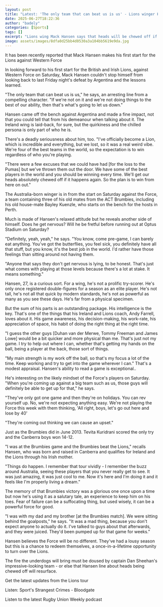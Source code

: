 ```yaml
---
layout: post
title: "Latest: 'The only team that can beat us is us' - Lions winger Hansen"
date: 2025-06-27T18:22:36
author: "badely"
categories: [Sports]
tags: []
excerpt: "Lions wing Mack Hansen says that heads will be chewed off if the Lions lose again"
image: assets/images/8dfa0d25bb4d0530a3a104bb5619e9da.jpg
---
```


It has been recently reported that Mack Hansen makes his first start for the Lions against Western Force

In looking forward to his first start for the British and Irish Lions, against Western Force on Saturday, Mack Hansen couldn't stop himself from looking back to last Friday night's defeat by Argentina and the lessons learned.

"The only team that can beat us is us," he says, an arresting line from a compelling character. "If we're not on it and we're not doing things to the best of our ability, then that's what's going to let us down."

Hansen came off the bench against Argentina and made a fine impact, not that you could tell that from his demeanour when talking about it. The Ireland wing is laid-back, for sure, but the quirkiness and the chilled persona is only part of who he is.

There's a deadly seriousness about him, too. "I've officially become a Lion, which is incredible and everything, but we lost, so it was a real weird vibe. We're four of the best teams in the world, so the expectation is to win regardless of who you're playing.

"There were a few excuses that we could have had [for the loss to the Pumas] but we've thrown them out the door. We have some of the best players in the world and you should be winning every time. We'll get our heads absolutely chewed off if it happens again. So the plan is to win from here on out."

The Australia-born winger is in from the start on Saturday against the Force, a team containing three of his old mates from the ACT Brumbies, including his old house-mate Bayley Kuenzle, who starts on the bench for the hosts in Perth.

Much is made of Hansen's relaxed attitude but he reveals another side of himself. Does he get nervous? Will he be fretful before running out at Optus Stadium on Saturday?

"Definitely, yeah, yeah," he says. "You know, come pre-game, I can barely eat anything. You've got the butterflies, you feel sick, you definitely have all that stuff, but you know, it's the best job in the world. I'd rather have those feelings than sitting around not having them.

"Anyone that says they don't get nervous is lying, to be honest. That's just what comes with playing at those levels because there's a lot at stake. It means something."

Hansen, 27, is a curious sort. For a wing, he's not a prolific try-scorer. He's only once registered double-figures for a season as an elite player. He's not tall, he's not all that quick by modern standards, he's not as powerful as many as you see these days. He's far from a physical specimen.

But the sum of his parts is an outstanding package. His intelligence is the key. That's one of the things that his Ireland and Lions coach, Andy Farrell, loves about it. His game awareness, his decision-making, his work-rate, his appreciation of space, his habit of doing the right thing at the right time.

"I guess the other guys [Duhan van der Merwe, Tommy Freeman and James Lowe] would be a bit quicker and more physical than me. That's just not my game. I try to help out where I can, whether that's getting my hands on the ball, being a player at the back, those sort of things.

"My main strength is my work off the ball, so that's my focus a lot of the time. Keep working and try to get into the game wherever I can." That's a modest appraisal. Hansen's ability to read a game is exceptional..

He's interesting on the likely mindset of the Force's players on Saturday. "When you're coming up against a big team such as us, those guys will definitely be able to get up for that," he says.

"They've only got one game and then they're on holidays. You can rev yourself up. No, we're not expecting anything easy. We're not playing the Force this week with them thinking, 'All right, boys, let's go out here and lose by 40'

"They're coming out thinking we can cause an upset."

Just as the Brumbies did in June 2013. Tevita Kuridrani scored the only try and the Canberra boys won 14-12. 

"I was at the Brumbies game and the Brumbies beat the Lions," recalls Hansen, who was born and raised in Canberra and qualifies for Ireland and the Lions through his Irish mother.

"Things do happen. I remember that tour vividly - I remember the buzz around Australia, seeing these players that you never really get to see. It was just amazing, it was just cool to me. Now it's here and I'm doing it and it feels like I'm properly living a dream."

The memory of that Brumbies victory was a glorious one once upon a time but now he's using it as a salutary tale, an experience to keep him on his toes. Fear of failure can be a suffocating thing, but used wisely, it can be a powerful force for good.

"I was with my dad and my brother [at the Brumbies match]. We were sitting behind the goalposts," he says. "It was a mad thing, because you don't expect anyone to actually do it. I've talked to guys about that afterwards, and they were juiced. They'd been pumped up for that game for weeks."

Hansen believes the Force will be no different. They've had a lousy season but this is a chance to redeem themselves, a once-in-a-lifetime opportunity to turn over the Lions.

The fire the underdogs will bring must be doused by captain Dan Sheehan's impressive-looking team - or else that Hansen line about heads being chewed off will resurface.

Get the latest updates from the Lions tour

Listen: Sport's Strangest Crimes - Bloodgate

Listen to the latest Rugby Union Weekly podcast

